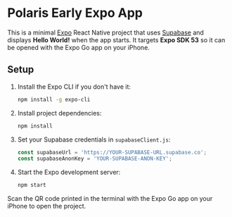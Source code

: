 # Polaris Early Expo App

This is a minimal [Expo](https://expo.dev/) React Native project that uses [Supabase](https://supabase.com/) and displays **Hello World!** when the app starts. It targets **Expo SDK 53** so it can be opened with the Expo Go app on your iPhone.

## Setup

1. Install the Expo CLI if you don't have it:
   ```sh
   npm install -g expo-cli
   ```

2. Install project dependencies:
   ```sh
   npm install
   ```

3. Set your Supabase credentials in `supabaseClient.js`:
   ```js
   const supabaseUrl = 'https://YOUR-SUPABASE-URL.supabase.co';
   const supabaseAnonKey = 'YOUR-SUPABASE-ANON-KEY';
   ```

4. Start the Expo development server:
   ```sh
   npm start
   ```

Scan the QR code printed in the terminal with the Expo Go app on your iPhone to open the project.
